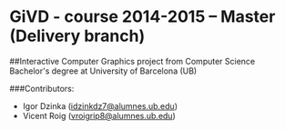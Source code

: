 
GiVD - course 2014-2015 – Master (Delivery branch)
=================================================

##Interactive Computer Graphics project from Computer Science Bachelor's degree at University of Barcelona (UB)

###Contributors:
* Igor Dzinka (idzinkdz7@alumnes.ub.edu)
* Vicent Roig (vroigrip8@alumnes.ub.edu)
